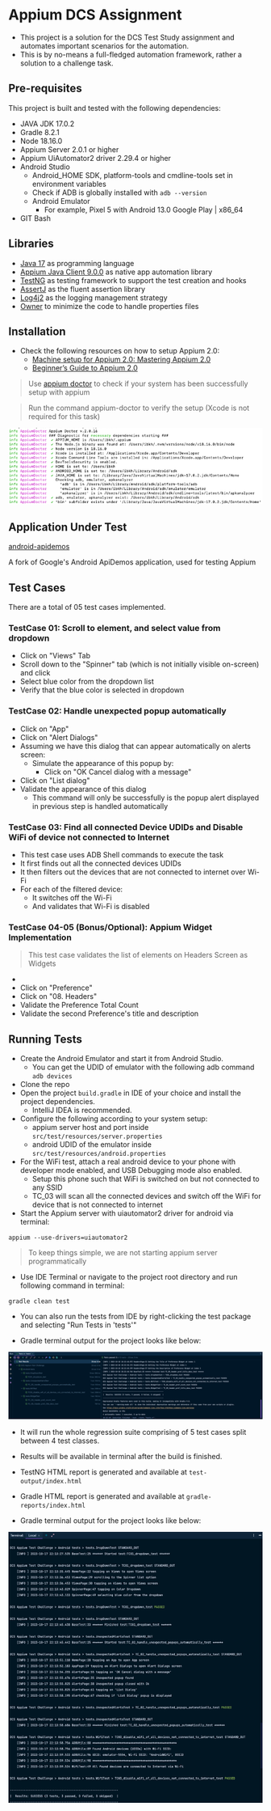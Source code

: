 # Appium DCS Assignment

* This project is a solution for the DCS Test Study assignment and automates important scenarios for the automation.
* This is by no-means a full-fledged automation framework, rather a solution to a challenge task.

## Pre-requisites

This project is built and tested with the following dependencies:

* JAVA JDK 17.0.2
* Gradle 8.2.1
* Node 18.16.0
* Appium Server 2.0.1 or higher
* Appium UiAutomator2 driver 2.29.4 or higher
* Android Studio
    * Android_HOME SDK, platform-tools and cmdline-tools set in environment variables
    * Check if ADB is globally installed with `adb --version`
    * Android Emulator
        * For example, Pixel 5 with Android 13.0 Google Play | x86_64
* GIT Bash

## Libraries

* [Java 17](https://openjdk.org/projects/jdk/17/) as programming language
* [Appium Java Client 9.0.0](https://mvnrepository.com/artifact/io.appium/java-client/8.6.0) as native app automation library
* [TestNG](https://mvnrepository.com/artifact/org.testng/testng/7.8.0) as testing framework to support the test creation and hooks
* [AssertJ](https://assertj.github.io/doc/) as the fluent assertion library
* [Log4j2](https://logging.apache.org/log4j/2.x/) as the logging management strategy
* [Owner](https://github.com/matteobaccan/owner) to minimize the code to handle properties files

## Installation

* Check the following resources on how to setup Appium 2.0:
  * [Machine setup for Appium 2.0: Mastering Appium 2.0](https://www.youtube.com/watch?v=wT2iiAUQ5BA)
  * [Beginner’s Guide to Appium 2.0](https://medium.com/@iamfaisalkhatri/beginners-guide-to-appium-2-0-d8118b31837c)

> Use [appium doctor](https://github.com/appium/appium/tree/master/packages/doctor) to check if your system has been successfully setup with appium

> Run the command appium-doctor to verify the setup (Xcode is not required for this task)

<img src="doc/appium-doctor-output.png" alt="appium doctor output">

## Application Under Test

[android-apidemos](https://github.com/appium/android-apidemos)

A fork of Google's Android ApiDemos application, used for testing Appium

## Test Cases

There are a total of 05 test cases implemented.

### TestCase 01: Scroll to element, and select value from dropdown

* Click on "Views" Tab
* Scroll down to the "Spinner" tab (which is not initially visible on-screen) and click
* Select blue color from the dropdown list
* Verify that the blue color is selected in dropdown

### TestCase 02: Handle unexpected popup automatically

* Click on "App"
* Click on "Alert Dialogs"
* Assuming we have this dialog that can appear automatically on alerts screen:
  * Simulate the appearance of this popup by:
    * Click on "OK Cancel dialog with a message"
* Click on "List dialog"
* Validate the appearance of this dialog
  * This command will only be successfully is the popup alert displayed in previous step is handled automatically

### TestCase 03: Find all connected Device UDIDs and Disable WiFi of device not connected to Internet

* This test case uses ADB Shell commands to execute the task
* It first finds out all the connected devices UDIDs
* It then filters out the devices that are not connected to internet over Wi-Fi
* For each of the filtered device:
  * It switches off the Wi-Fi
  * And validates that Wi-Fi is disabled

### TestCase 04-05 (Bonus/Optional): Appium Widget Implementation

> This test case validates the list of elements on Headers Screen as Widgets
* 
* Click on "Preference"
* Click on "08. Headers"
* Validate the Preference Total Count
* Validate the second Preference's title and description

## Running Tests

* Create the Android Emulator and start it from Android Studio.
    * You can get the UDID of emulator with the following adb command `adb devices`
* Clone the repo
* Open the project `build.gradle` in IDE of your choice and install the project dependencies.
    * IntelliJ IDEA is recommended.
* Configure the following according to your system setup:
    * appium server host and port inside `src/test/resources/server.properties`
    * android UDID of the emulator inside `src/test/resources/android.properties`
* For the WiFi test, attach a real android device to your phone with developer mode enabled, and USB Debugging mode also enabled.
  * Setup this phone such that WiFi is switched on but not connected to any SSID
  * TC_03 will scan all the connected devices and switch off the WiFi for device that is not connected to internet
* Start the Appium server with uiautomator2 driver for android via terminal:
```shell
appium --use-drivers=uiautomator2
```

> To keep things simple, we are not starting appium server programmatically

* Use IDE Terminal or navigate to the project root directory and run following command in terminal:
```shell
gradle clean test
```
* You can also run the tests from IDE by right-clicking the test package and selecting "Run Tests in 'tests'"

* Gradle terminal output for the project looks like below:

<img src="doc/IntelliJ-output.png" alt="running tests from IDE">

* It will run the whole regression suite comprising of 5 test cases split between 4 test classes.
* Results will be available in terminal after the build is finished.
* TestNG HTML report is generated and available at `test-output/index.html`
* Gradle HTML report is generated and available at `gradle-reports/index.html`

* Gradle terminal output for the project looks like below: 

<img src="doc/gradle-output.png" alt="gradle terminal output">

